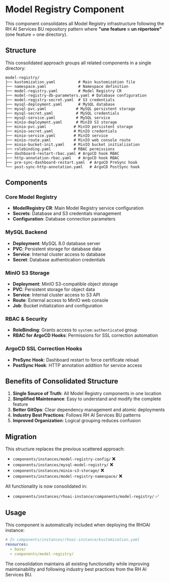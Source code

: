 # Model Registry Component

This component consolidates all Model Registry infrastructure following the RH AI Services BU repository pattern where **"une feature = un répertoire"** (one feature = one directory).

## Structure

This consolidated approach groups all related components in a single directory:

```
model-registry/
├── kustomization.yaml          # Main kustomization file
├── namespace.yaml              # Namespace definition
├── model-registry.yaml         # Model Registry CR
├── model-registry-db-parameters.yaml # Database configuration
├── model-registry-secret.yaml  # S3 credentials
├── mysql-deployment.yaml       # MySQL database
├── mysql-pvc.yaml             # MySQL persistent storage
├── mysql-secret.yaml          # MySQL credentials
├── mysql-service.yaml         # MySQL service
├── minio-deployment.yaml      # MinIO S3 storage
├── minio-pvc.yaml            # MinIO persistent storage
├── minio-secret.yaml         # MinIO credentials
├── minio-service.yaml        # MinIO service
├── minio-route.yaml          # MinIO web console route
├── minio-bucket-init.yaml    # MinIO bucket initialization
├── rolebinding.yaml          # RBAC permissions
├── dashboard-restart-rbac.yaml # ArgoCD hook RBAC
├── http-annotation-rbac.yaml   # ArgoCD hook RBAC
├── pre-sync-dashboard-restart.yaml  # ArgoCD PreSync hook
└── post-sync-http-annotation.yaml   # ArgoCD PostSync hook
```

## Components

### Core Model Registry
- **ModelRegistry CR**: Main Model Registry service configuration
- **Secrets**: Database and S3 credentials management
- **Configuration**: Database connection parameters

### MySQL Backend
- **Deployment**: MySQL 8.0 database server
- **PVC**: Persistent storage for database data
- **Service**: Internal cluster access to database
- **Secret**: Database authentication credentials

### MinIO S3 Storage
- **Deployment**: MinIO S3-compatible object storage
- **PVC**: Persistent storage for object data
- **Service**: Internal cluster access to S3 API
- **Route**: External access to MinIO web console
- **Job**: Bucket initialization and configuration

### RBAC & Security
- **RoleBinding**: Grants access to `system:authenticated` group
- **RBAC for ArgoCD Hooks**: Permissions for SSL correction automation

### ArgoCD SSL Correction Hooks
- **PreSync Hook**: Dashboard restart to force certificate reload
- **PostSync Hook**: HTTP annotation addition for service access

## Benefits of Consolidated Structure

1. **Single Source of Truth**: All Model Registry components in one location
2. **Simplified Maintenance**: Easy to understand and modify the complete feature
3. **Better GitOps**: Clear dependency management and atomic deployments
4. **Industry Best Practices**: Follows RH AI Services BU patterns
5. **Improved Organization**: Logical grouping reduces confusion

## Migration

This structure replaces the previous scattered approach:
- `components/instances/model-registry-config/` ❌
- `components/instances/mysql-model-registry/` ❌  
- `components/instances/minio-s3-storage/` ❌
- `components/instances/model-registry-namespace/` ❌

All functionality is now consolidated in:
- `components/instances/rhoai-instance/components/model-registry/` ✅

## Usage

This component is automatically included when deploying the RHOAI instance:

```yaml
# In components/instances/rhoai-instance/kustomization.yaml
resources:
  - base/
  - components/model-registry/
```

The consolidation maintains all existing functionality while improving maintainability and following industry best practices from the RH AI Services BU.
